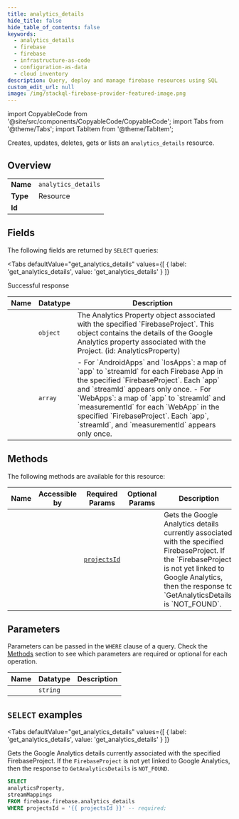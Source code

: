 ```yaml
--- 
title: analytics_details
hide_title: false
hide_table_of_contents: false
keywords:
  - analytics_details
  - firebase
  - firebase
  - infrastructure-as-code
  - configuration-as-data
  - cloud inventory
description: Query, deploy and manage firebase resources using SQL
custom_edit_url: null
image: /img/stackql-firebase-provider-featured-image.png
---
```


import CopyableCode from '@site/src/components/CopyableCode/CopyableCode';
import Tabs from '@theme/Tabs';
import TabItem from '@theme/TabItem';

Creates, updates, deletes, gets or lists an <code>analytics_details</code> resource.

## Overview
<table><tbody>
<tr><td><b>Name</b></td><td><code>analytics_details</code></td></tr>
<tr><td><b>Type</b></td><td>Resource</td></tr>
<tr><td><b>Id</b></td><td><CopyableCode code="firebase.firebase.analytics_details" /></td></tr>
</tbody></table>

## Fields

The following fields are returned by `SELECT` queries:

<Tabs
    defaultValue="get_analytics_details"
    values={[
        { label: 'get_analytics_details', value: 'get_analytics_details' }
    ]}
>
<TabItem value="get_analytics_details">

Successful response

<table>
<thead>
    <tr>
    <th>Name</th>
    <th>Datatype</th>
    <th>Description</th>
    </tr>
</thead>
<tbody>
<tr>
    <td><CopyableCode code="analyticsProperty" /></td>
    <td><code>object</code></td>
    <td>The Analytics Property object associated with the specified `FirebaseProject`. This object contains the details of the Google Analytics property associated with the Project. (id: AnalyticsProperty)</td>
</tr>
<tr>
    <td><CopyableCode code="streamMappings" /></td>
    <td><code>array</code></td>
    <td> - For `AndroidApps` and `IosApps`: a map of `app` to `streamId` for each Firebase App in the specified `FirebaseProject`. Each `app` and `streamId` appears only once. - For `WebApps`: a map of `app` to `streamId` and `measurementId` for each `WebApp` in the specified `FirebaseProject`. Each `app`, `streamId`, and `measurementId` appears only once.</td>
</tr>
</tbody>
</table>
</TabItem>
</Tabs>

## Methods

The following methods are available for this resource:

<table>
<thead>
    <tr>
    <th>Name</th>
    <th>Accessible by</th>
    <th>Required Params</th>
    <th>Optional Params</th>
    <th>Description</th>
    </tr>
</thead>
<tbody>
<tr>
    <td><a href="#get_analytics_details"><CopyableCode code="get_analytics_details" /></a></td>
    <td><CopyableCode code="select" /></td>
    <td><a href="#parameter-projectsId"><code>projectsId</code></a></td>
    <td></td>
    <td>Gets the Google Analytics details currently associated with the specified FirebaseProject. If the `FirebaseProject` is not yet linked to Google Analytics, then the response to `GetAnalyticsDetails` is `NOT_FOUND`.</td>
</tr>
</tbody>
</table>

## Parameters

Parameters can be passed in the `WHERE` clause of a query. Check the [Methods](#methods) section to see which parameters are required or optional for each operation.

<table>
<thead>
    <tr>
    <th>Name</th>
    <th>Datatype</th>
    <th>Description</th>
    </tr>
</thead>
<tbody>
<tr id="parameter-projectsId">
    <td><CopyableCode code="projectsId" /></td>
    <td><code>string</code></td>
    <td></td>
</tr>
</tbody>
</table>

## `SELECT` examples

<Tabs
    defaultValue="get_analytics_details"
    values={[
        { label: 'get_analytics_details', value: 'get_analytics_details' }
    ]}
>
<TabItem value="get_analytics_details">

Gets the Google Analytics details currently associated with the specified FirebaseProject. If the `FirebaseProject` is not yet linked to Google Analytics, then the response to `GetAnalyticsDetails` is `NOT_FOUND`.

```sql
SELECT
analyticsProperty,
streamMappings
FROM firebase.firebase.analytics_details
WHERE projectsId = '{{ projectsId }}' -- required;
```
</TabItem>
</Tabs>
